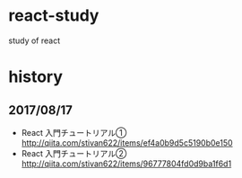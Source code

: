 # react-study
study of react

# history
## 2017/08/17

+ React 入門チュートリアル①
http://qiita.com/stivan622/items/ef4a0b9d5c5190b0e150
+ React 入門チュートリアル②
http://qiita.com/stivan622/items/96777804fd0d9ba1f6d1

